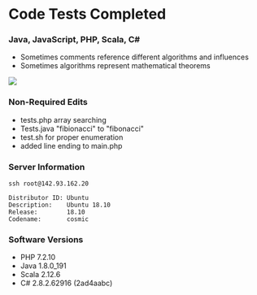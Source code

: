 
# Code Tests Completed

### Java, JavaScript, PHP, Scala, C#
- Sometimes comments reference different algorithms and influences
- Sometimes algorithms represent mathematical theorems

![](https://www196.lunapic.com/do-not-link-here-use-hosting-instead/154681841432604291?8531638058)



### Non-Required Edits
- tests.php array searching
- Tests.java "fibionacci" to "fibonacci"
- test.sh for proper enumeration
- added line ending to main.php

### Server Information

```ssh root@142.93.162.20```

```
Distributor ID: Ubuntu
Description:    Ubuntu 18.10
Release:        18.10
Codename:       cosmic
```

### Software Versions

- PHP 7.2.10
- Java 1.8.0_191
- Scala 2.12.6
- C# 2.8.2.62916 (2ad4aabc)


